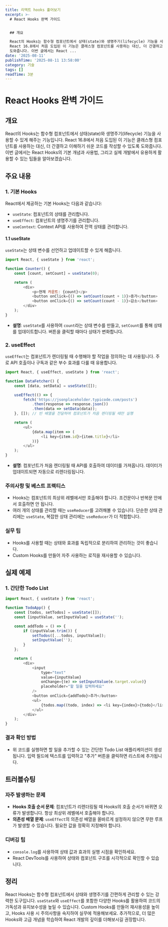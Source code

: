 ```yaml
---
title: 리액트 hooks 훑어보기
excerpt: >-
  # React Hooks 완벽 가이드


  ## 개요

  React의 Hooks는 함수형 컴포넌트에서 상태(state)와 생명주기(lifecycle) 기능을 사용할 수 있게 해주는 기능입니다.
  React 16.8에서 처음 도입된 이 기능은 클래스형 컴포넌트를 사용하는 대신, 더 간결하고 이해하기 쉬운 코드를 작성할 수 있도록
  도와줍니다. 이번 글에서는 React ...
date: '2025-08-11'
publishTime: '2025-08-11 13:58:00'
category: 기술
tags: []
readTime: 3분
---
```

# React Hooks 완벽 가이드

## 개요
React의 Hooks는 함수형 컴포넌트에서 상태(state)와 생명주기(lifecycle) 기능을 사용할 수 있게 해주는 기능입니다. React 16.8에서 처음 도입된 이 기능은 클래스형 컴포넌트를 사용하는 대신, 더 간결하고 이해하기 쉬운 코드를 작성할 수 있도록 도와줍니다. 이번 글에서는 React Hooks의 기본 개념과 사용법, 그리고 실제 개발에서 유용하게 활용할 수 있는 팁들을 알아보겠습니다.

## 주요 내용

### 1. 기본 Hooks
React에서 제공하는 기본 Hooks는 다음과 같습니다:

- `useState`: 컴포넌트의 상태를 관리합니다.
- `useEffect`: 컴포넌트의 생명주기를 관리합니다.
- `useContext`: Context API를 사용하여 전역 상태를 관리합니다.

#### 1.1 useState
`useState`는 상태 변수를 선언하고 업데이트할 수 있게 해줍니다.

```javascript
import React, { useState } from 'react';

function Counter() {
    const [count, setCount] = useState(0);

    return (
        <div>
            <p>현재 카운트: {count}</p>
            <button onClick={() => setCount(count + 1)}>증가</button>
            <button onClick={() => setCount(count - 1)}>감소</button>
        </div>
    );
}
```
- **설명**: `useState`를 사용하여 `count`라는 상태 변수를 만들고, `setCount`를 통해 상태를 업데이트합니다. 버튼을 클릭할 때마다 상태가 변화합니다.

### 2. useEffect
`useEffect`는 컴포넌트가 렌더링될 때 수행해야 할 작업을 정의하는 데 사용됩니다. 주로 API 호출이나 구독과 같은 부수 효과를 다룰 때 유용합니다.

```javascript
import React, { useEffect, useState } from 'react';

function DataFetcher() {
    const [data, setData] = useState([]);

    useEffect(() => {
        fetch('https://jsonplaceholder.typicode.com/posts')
            .then(response => response.json())
            .then(data => setData(data));
    }, []); // 빈 배열을 전달하여 컴포넌트가 처음 렌더링될 때만 실행

    return (
        <ul>
            {data.map(item => (
                <li key={item.id}>{item.title}</li>
            ))}
        </ul>
    );
}
```
- **설명**: 컴포넌트가 처음 렌더링될 때 API를 호출하여 데이터를 가져옵니다. 데이터가 업데이트되면 자동으로 리렌더링됩니다.

### 주의사항 및 베스트 프랙티스
- Hooks는 컴포넌트의 최상위 레벨에서만 호출해야 합니다. 조건문이나 반복문 안에서 호출하면 안 됩니다.
- 여러 개의 상태를 관리할 때는 `useReducer`를 고려해볼 수 있습니다. 단순한 상태 관리에는 `useState`, 복잡한 상태 관리에는 `useReducer`가 더 적합합니다.

### 실무 팁
- Hooks를 사용할 때는 상태와 효과를 독립적으로 분리하여 관리하는 것이 좋습니다.
- Custom Hooks를 만들어 자주 사용하는 로직을 재사용할 수 있습니다.

## 실제 예제

### 1. 간단한 Todo List
```javascript
import React, { useState } from 'react';

function TodoApp() {
    const [todos, setTodos] = useState([]);
    const [inputValue, setInputValue] = useState('');

    const addTodo = () => {
        if (inputValue.trim()) {
            setTodos([...todos, inputValue]);
            setInputValue('');
        }
    };

    return (
        <div>
            <input 
                type="text" 
                value={inputValue} 
                onChange={(e) => setInputValue(e.target.value)} 
                placeholder="할 일을 입력하세요" 
            />
            <button onClick={addTodo}>추가</button>
            <ul>
                {todos.map((todo, index) => <li key={index}>{todo}</li>)}
            </ul>
        </div>
    );
}
```

### 결과 확인 방법
- 위 코드를 실행하면 할 일을 추가할 수 있는 간단한 Todo List 애플리케이션이 생성됩니다. 입력 필드에 텍스트를 입력하고 "추가" 버튼을 클릭하면 리스트에 추가됩니다.

## 트러블슈팅

### 자주 발생하는 문제
- **Hooks 호출 순서 문제**: 컴포넌트가 리렌더링될 때 Hooks의 호출 순서가 바뀌면 오류가 발생합니다. 항상 최상위 레벨에서 호출해야 합니다.
- **의존성 배열 문제**: `useEffect`의 의존성 배열을 올바르게 설정하지 않으면 무한 루프가 발생할 수 있습니다. 필요한 값을 정확히 지정해야 합니다.

### 디버깅 팁
- `console.log`를 사용하여 상태 값과 효과의 실행 시점을 확인하세요.
- React DevTools를 사용하여 상태와 컴포넌트 구조를 시각적으로 확인할 수 있습니다.

## 정리
React Hooks는 함수형 컴포넌트에서 상태와 생명주기를 간편하게 관리할 수 있는 강력한 도구입니다. `useState`와 `useEffect`를 포함한 다양한 Hooks를 활용하여 코드의 가독성과 유지보수성을 높일 수 있습니다. Custom Hooks를 만들어 재사용성을 높이고, Hooks 사용 시 주의사항을 숙지하여 실무에 적용해보세요. 추가적으로, 더 많은 Hooks와 고급 개념을 학습하여 React 개발의 깊이를 더해보시길 권장합니다.
